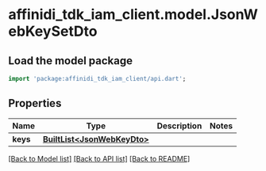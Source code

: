 # affinidi_tdk_iam_client.model.JsonWebKeySetDto

## Load the model package

```dart
import 'package:affinidi_tdk_iam_client/api.dart';
```

## Properties

| Name     | Type                                                   | Description | Notes |
| -------- | ------------------------------------------------------ | ----------- | ----- |
| **keys** | [**BuiltList&lt;JsonWebKeyDto&gt;**](JsonWebKeyDto.md) |             |

[[Back to Model list]](../README.md#documentation-for-models) [[Back to API list]](../README.md#documentation-for-api-endpoints) [[Back to README]](../README.md)
